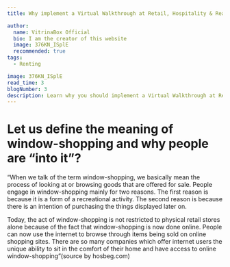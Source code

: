 ```yaml
---
title: Why implement a Virtual Walkthrough at Retail, Hospitality & Real-estate business.

author:
  name: VitrinaBox Official
  bio: I am the creator of this website
  image: 376KN_ISplE
  recommended: true
tags: 
  - Renting

image: 376KN_ISplE
read_time: 3
blogNumber: 3
description: Learn why you should implement a Virtual Walkthrough at Retail, Hospitality & Real-estate business.
---
```


# Let us define the meaning of window-shopping and why people are “into it”?

“When we talk of the term window-shopping, we basically mean the process of looking at or browsing goods that are offered for sale. People engage in window-shopping mainly for two reasons. The first reason is because it is a form of a recreational activity. The second reason is because there is an intention of purchasing the things displayed later on.

Today, the act of window-shopping is not restricted to physical retail stores alone because of the fact that window-shopping is now done online. People can now use the internet to browse through items being sold on online shopping sites. There are so many companies which offer internet users the unique ability to sit in the comfort of their home and have access to online window-shopping”(source by hosbeg.com)
